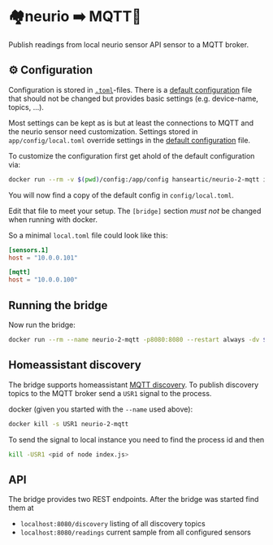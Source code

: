 # 🏘neurio ➡️ MQTT📡

Publish readings from local neurio sensor API sensor to a MQTT broker.

## ⚙️ Configuration

Configuration is stored in [`.toml`](https://toml.io/en/)-files. There is a
[default configuration](app/defaultConfig/default.toml) file that should not be
changed but provides basic settings (e.g. device-name, topics, ...).

Most settings can be kept as is but at least the connections to MQTT and the
neurio sensor need customization. Settings stored in `app/config/local.toml`
override settings in the [default configuration](app/defaultConfig/default.toml)
file.

To customize the configuration first get ahold of the default configuration via:

```bash
docker run --rm -v $(pwd)/config:/app/config hanseartic/neurio-2-mqtt init
```

You will now find a copy of the default config in `config/local.toml`.

Edit that file to meet your setup. The `[bridge]` section _must not_ be changed
when running with docker.

So a minimal `local.toml` file could look like this:

```toml
[sensors.1]
host = "10.0.0.101"

[mqtt]
host = "10.0.0.100"
```

## Running the bridge

Now run the bridge:

```bash
docker run --rm --name neurio-2-mqtt -p8080:8080 --restart always -dv $(pwd)/config:/app/config:ro hanseartic/neurio-2-mqtt
```

## Homeassistant discovery

The bridge supports homeassistant
[MQTT discovery](https://www.home-assistant.io/integrations/mqtt/#mqtt-discovery).
To publish discovery topics to the MQTT broker send a `USR1` signal to the
process.

docker (given you started with the `--name` used above):

```bash
docker kill -s USR1 neurio-2-mqtt
```

To send the signal to local instance you need to find the process id and then

```bash
kill -USR1 <pid of node index.js>
```

## API

The bridge provides two REST endpoints. After the bridge was started find them
at

- `localhost:8080/discovery` listing of all discovery topics
- `localhost:8080/readings` current sample from all configured sensors

